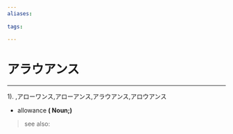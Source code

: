 ```yaml
---
aliases:
    
tags:
    
---
```


# アラウアンス
---
1).
,アローワンス,アローアンス,アラウアンス,アロウアンス

- allowance
**( Noun;)**
> see also: 
            
